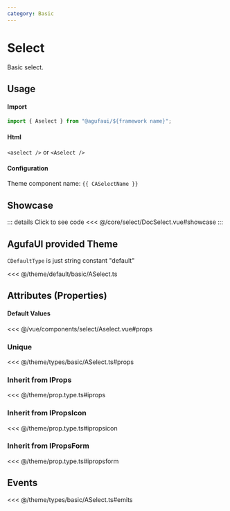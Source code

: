 ```yaml
---
category: Basic
---
```


<script setup>
import { CASelectName } from '@agufaui/theme'
</script>

# Select

Basic select.

## Usage

#### Import

```ts
import { Aselect } from "@agufaui/${framework name}";
```

#### Html

`<aselect />` or `<Aselect />`

#### Configuration

Theme component name: `{{ CASelectName }}`

## Showcase

<DocSelect />

::: details Click to see code
<<< @/core/select/DocSelect.vue#showcase
:::

## AgufaUI provided Theme

`CDefaultType` is just string constant "default"

<<< @/theme/default/basic/ASelect.ts

## Attributes (Properties)

#### Default Values

<<< @/vue/components/select/Aselect.vue#props

### Unique

<<< @/theme/types/basic/ASelect.ts#props

### Inherit from IProps

<<< @/theme/prop.type.ts#iprops

### Inherit from IPropsIcon

<<< @/theme/prop.type.ts#ipropsicon

### Inherit from IPropsForm

<<< @/theme/prop.type.ts#ipropsform

## Events

<<< @/theme/types/basic/ASelect.ts#emits
